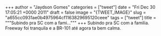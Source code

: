 
+++
author = "Jaydson Gomes"
categories = ["tweet"]
date = "Fri Dec 30 17:05:21 +0000 2011"
draft = false
image = "{TWEET_IMAGE}"
slug = "a655cc0931ae0b4975964cf1163829695120ceee"
tags = ["tweet"]
title = """Subindo pra SC com a fami..."""
+++
Subindo pra SC com a familia. Freeway foi tranquila e a BR-101 até agora ta bem calma.

